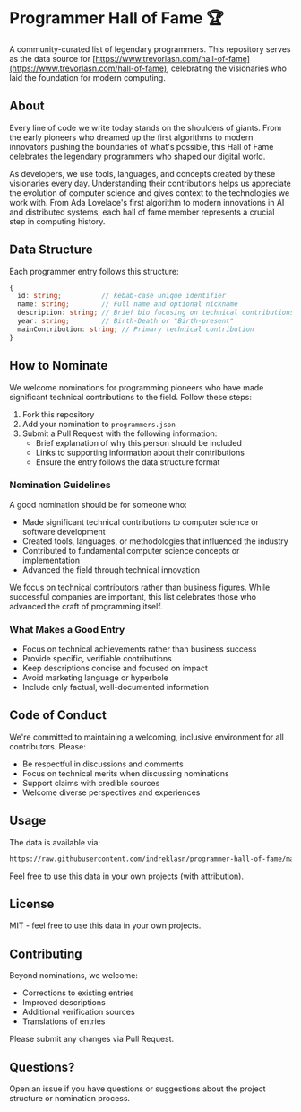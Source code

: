 # Programmer Hall of Fame 🏆

A community-curated list of legendary programmers. This repository serves as the data source for [https://www.trevorlasn.com/hall-of-fame](https://www.trevorlasn.com/hall-of-fame), celebrating the visionaries who laid the foundation for modern computing.

## About

Every line of code we write today stands on the shoulders of giants. From the early pioneers who dreamed up the first algorithms to modern innovators pushing the boundaries of what's possible, this Hall of Fame celebrates the legendary programmers who shaped our digital world.

As developers, we use tools, languages, and concepts created by these visionaries every day. Understanding their contributions helps us appreciate the evolution of computer science and gives context to the technologies we work with. From Ada Lovelace's first algorithm to modern innovations in AI and distributed systems, each hall of fame member represents a crucial step in computing history.

## Data Structure

Each programmer entry follows this structure:

```typescript
{
  id: string;          // kebab-case unique identifier
  name: string;        // Full name and optional nickname
  description: string; // Brief bio focusing on technical contributions
  year: string;        // Birth-Death or "Birth-present"
  mainContribution: string; // Primary technical contribution
}
```

## How to Nominate

We welcome nominations for programming pioneers who have made significant technical contributions to the field. Follow these steps:

1. Fork this repository
2. Add your nomination to `programmers.json`
3. Submit a Pull Request with the following information:
   - Brief explanation of why this person should be included
   - Links to supporting information about their contributions
   - Ensure the entry follows the data structure format

### Nomination Guidelines

A good nomination should be for someone who:

- Made significant technical contributions to computer science or software development
- Created tools, languages, or methodologies that influenced the industry
- Contributed to fundamental computer science concepts or implementation
- Advanced the field through technical innovation

We focus on technical contributors rather than business figures. While successful companies are important, this list celebrates those who advanced the craft of programming itself.

### What Makes a Good Entry

- Focus on technical achievements rather than business success
- Provide specific, verifiable contributions
- Keep descriptions concise and focused on impact
- Avoid marketing language or hyperbole
- Include only factual, well-documented information

## Code of Conduct

We're committed to maintaining a welcoming, inclusive environment for all contributors. Please:

- Be respectful in discussions and comments
- Focus on technical merits when discussing nominations
- Support claims with credible sources
- Welcome diverse perspectives and experiences

## Usage

The data is available via:

```bash
https://raw.githubusercontent.com/indreklasn/programmer-hall-of-fame/main/programmers.json
```

Feel free to use this data in your own projects (with attribution).

## License

MIT - feel free to use this data in your own projects.

## Contributing

Beyond nominations, we welcome:
- Corrections to existing entries
- Improved descriptions
- Additional verification sources
- Translations of entries

Please submit any changes via Pull Request.

## Questions?

Open an issue if you have questions or suggestions about the project structure or nomination process.
